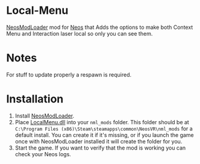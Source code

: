 # Local-Menu
[NeosModLoader](https://github.com/zkxs/NeosModLoader) mod for [Neos](https://neos.com/) that Adds the options to make both Context Menu and Interaction laser local so only you can see them.

# Notes
For stuff to update properly a respawn is required.
 
# Installation
1. Install [NeosModLoader](https://github.com/zkxs/NeosModLoader).
2. Place [LocalMenu.dll](https://github.com/LeCloutPanda/Local-Menu/releases/download/v1.0.0/LocalMenu.dll) into your `nml_mods` folder. This folder should be at `C:\Program Files (x86)\Steam\steamapps\common\NeosVR\nml_mods` for a default install. You can create it if it's missing, or if you launch the game once with NeosModLoader installed it will create the folder for you.
3. Start the game. If you want to verify that the mod is working you can check your Neos logs.

